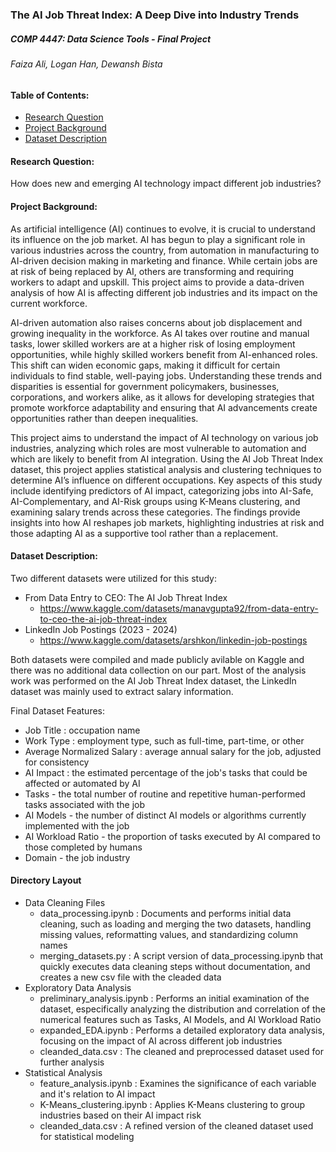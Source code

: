 ### The AI Job Threat Index: A Deep Dive into Industry Trends
##### COMP 4447: Data Science Tools - Final Project
###### Faiza Ali, Logan Han, Dewansh Bista

#### Table of Contents:
- [Research Question](#-research-question) &nbsp;
- [Project Background](#-project-background) &nbsp;
- [Dataset Description](#-dataset-description) &nbsp;


#### Research Question:

How does new and emerging AI technology impact different job industries?

#### Project Background:

As artificial intelligence (AI) continues to evolve, it is crucial to understand its influence on the job market. 
AI has begun to play a significant role in various industries across the country, from automation in manufacturing 
to AI-driven decision making in marketing and finance. While certain jobs are at risk of being replaced by AI, others 
are transforming and requiring workers to adapt and upskill. This project aims to provide a data-driven analysis of 
how AI is affecting different job industries and its impact on the current workforce.

AI-driven automation also raises concerns about job displacement and growing inequality in the workforce. As AI takes over 
routine and manual tasks, lower skilled workers are at a higher risk of losing employment opportunities, while highly skilled 
workers benefit from AI-enhanced roles. This shift can widen economic gaps, making it difficult for certain individuals to find 
stable, well-paying jobs. Understanding these trends and disparities is essential for government policymakers, businesses, 
corporations, and workers alike, as it allows for developing strategies that promote workforce adaptability and ensuring 
that AI advancements create opportunities rather than deepen inequalities.

This project aims to understand the impact of AI technology on various job industries, analyzing which roles are most vulnerable 
to automation and which are likely to benefit from AI integration. Using the AI Job Threat Index dataset, this project applies 
statistical analysis and clustering techniques to determine AI’s influence on different occupations. Key aspects of this study include 
identifying predictors of AI impact, categorizing jobs into AI-Safe, AI-Complementary, and AI-Risk groups using K-Means clustering, 
and examining salary trends across these categories. The findings provide insights into how AI reshapes job markets, highlighting 
industries at risk and those adapting AI as a supportive tool rather than a replacement.

#### Dataset Description:

Two different datasets were utilized for this study:
- From Data Entry to CEO: The AI Job Threat Index
  - https://www.kaggle.com/datasets/manavgupta92/from-data-entry-to-ceo-the-ai-job-threat-index
- LinkedIn Job Postings (2023 - 2024)
  - https://www.kaggle.com/datasets/arshkon/linkedin-job-postings

Both datasets were compiled and made publicly avilable on Kaggle and there was no additional data collection on our part.
Most of the analysis work was performed on the AI Job Threat Index dataset, the LinkedIn dataset was mainly used to extract salary information. 

Final Dataset Features:
- Job Title : occupation name
- Work Type :  employment type, such as full-time, part-time, or other
- Average Normalized Salary : average annual salary for the job, adjusted for consistency
- AI Impact : the estimated percentage of the job's tasks that could be affected or automated by AI
- Tasks - the total number of routine and repetitive human-performed tasks associated with the job
- AI Models - the number of distinct AI models or algorithms currently implemented with the job 
- AI Workload Ratio - the proportion of tasks executed by AI compared to those completed by humans
- Domain - the job industry 

#### Directory Layout
- Data Cleaning Files  
    - data_processing.ipynb : Documents and performs initial data cleaning, such as loading and merging the two datasets, handling missing values, reformatting values, and standardizing column names
    - merging_datasets.py : A script version of data_processing.ipynb that quickly executes data cleaning steps without documentation, and creates a new csv file with the cleaded data
- Exploratory Data Analysis 
    - preliminary_analysis.ipynb : Performs an initial examination of the dataset, especifically analyzing the distribution and correlation of the numerical features such as Tasks, AI Models, and AI Workload Ratio
    - expanded_EDA.ipynb : Performs a detailed exploratory data analysis, focusing on the impact of AI across different job industries 
    - cleanded_data.csv : The cleaned and preprocessed dataset used for further analysis
- Statistical Analysis 
    - feature_analysis.ipynb : Examines the significance of each variable and it's relation to AI impact 
    - K-Means_clustering.ipynb : Applies K-Means clustering to group industries based on their AI impact risk
    - cleanded_data.csv :  A refined version of the cleaned dataset used for statistical modeling
      
  
